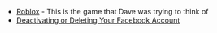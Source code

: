 * [Roblox](https://www.roblox.com) - This is the game that Dave was trying to think of
* [Deactivating or Deleting Your Facebook Account](https://www.facebook.com/help/250563911970368?helpref=hc_global_nav)
